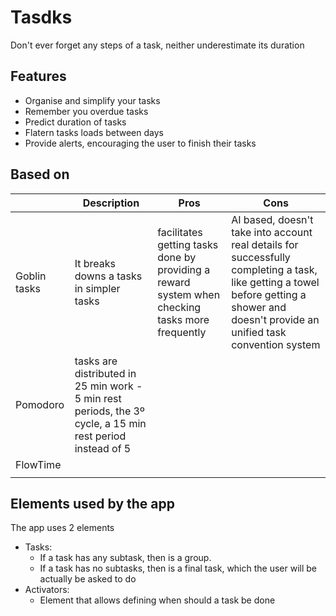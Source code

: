 # Tasdks

Don't ever forget any steps of a task, neither underestimate its duration

## Features

- Organise and simplify your tasks
- Remember you overdue tasks
- Predict duration of tasks
- Flatern tasks loads between days
- Provide alerts, encouraging the user to finish their tasks

## Based on

|              | Description                                                                                                | Pros                                                                                            | Cons                                                                                                                                                                                    |
|--------------|------------------------------------------------------------------------------------------------------------|-------------------------------------------------------------------------------------------------|-----------------------------------------------------------------------------------------------------------------------------------------------------------------------------------------|
| Goblin tasks | It breaks downs a tasks in simpler tasks                                                                   | facilitates getting tasks done by providing a reward system when checking tasks more frequently | AI based, doesn't take into account real details for successfully completing a task, like getting a towel before getting a shower and doesn't provide an unified task convention system |
| Pomodoro     | tasks are distributed in 25 min work - 5 min rest periods, the 3º cycle, a 15 min rest period instead of 5 |                                                                                                 |                                                                                                                                                                                         |
| FlowTime     |                                                                                                            |                                                                                                 |                                                                                                                                                                                         |
|              |                                                                                                            |                                                                                                 |                                                                                                                                                                                         |

## Elements used by the app

The app uses 2 elements
- Tasks:  
  - If a task has any subtask, then is a group.
  - If a task has no subtasks, then is a final task, which the user will be actually be asked to do
- Activators:
  - Element that allows defining when should a task be done